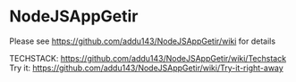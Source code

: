 # NodeJSAppGetir

Please see https://github.com/addu143/NodeJSAppGetir/wiki for details

TECHSTACK: https://github.com/addu143/NodeJSAppGetir/wiki/Techstack
Try it: https://github.com/addu143/NodeJSAppGetir/wiki/Try-it-right-away

